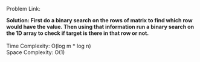 Problem Link: 

<b>Solution: First do a binary search on the rows of matrix to find which row would have the value. Then using that information run a binary search on the 1D array to check if target is there in that row or not. 
</b>
<br><br>
Time Complexity: O(log m * log n)<br>
Space Complexity: O(1)
